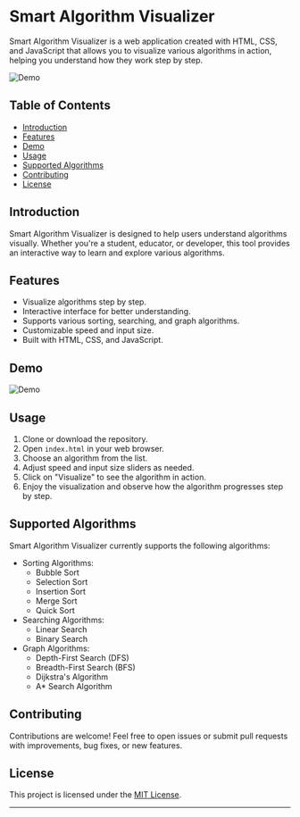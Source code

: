 
# Smart Algorithm Visualizer

Smart Algorithm Visualizer is a web application created with HTML, CSS, and JavaScript that allows you to visualize various algorithms in action, helping you understand how they work step by step.

![Demo](demo.gif)

## Table of Contents
- [Introduction](#introduction)
- [Features](#features)
- [Demo](#demo)
- [Usage](#usage)
- [Supported Algorithms](#supported-algorithms)
- [Contributing](#contributing)
- [License](#license)

## Introduction

Smart Algorithm Visualizer is designed to help users understand algorithms visually. Whether you're a student, educator, or developer, this tool provides an interactive way to learn and explore various algorithms.

## Features

- Visualize algorithms step by step.
- Interactive interface for better understanding.
- Supports various sorting, searching, and graph algorithms.
- Customizable speed and input size.
- Built with HTML, CSS, and JavaScript.

## Demo

![Demo](demo.gif)

## Usage

1. Clone or download the repository.
2. Open `index.html` in your web browser.
3. Choose an algorithm from the list.
4. Adjust speed and input size sliders as needed.
5. Click on "Visualize" to see the algorithm in action.
6. Enjoy the visualization and observe how the algorithm progresses step by step.

## Supported Algorithms

Smart Algorithm Visualizer currently supports the following algorithms:

- Sorting Algorithms:
  - Bubble Sort
  - Selection Sort
  - Insertion Sort
  - Merge Sort
  - Quick Sort
- Searching Algorithms:
  - Linear Search
  - Binary Search
- Graph Algorithms:
  - Depth-First Search (DFS)
  - Breadth-First Search (BFS)
  - Dijkstra's Algorithm
  - A* Search Algorithm

## Contributing

Contributions are welcome! Feel free to open issues or submit pull requests with improvements, bug fixes, or new features.

## License

This project is licensed under the [MIT License](LICENSE).

---
